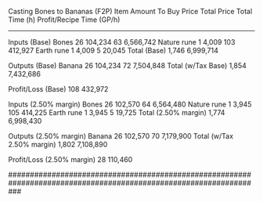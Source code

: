 Casting Bones to Bananas (F2P)
Item                          Amount    To Buy    Price    Total Price  Total Time (h)    Profit/Recipe Time (GP/h)
--------------------------  --------  --------  -------  -------------  ----------------  ---------------------------
Inputs (Base)
Bones                             26   104,234       63      6,566,742
Nature rune                        1     4,009      103        412,927
Earth rune                         1     4,009        5         20,045
Total (Base)                                      1,746      6,999,714

Outputs (Base)
Banana                            26   104,234       72      7,504,848
Total (w/Tax Base)                                1,854      7,432,686

Profit/Loss (Base)                                  108        432,972


Inputs (2.50% margin)
Bones                             26   102,570       64      6,564,480
Nature rune                        1     3,945      105        414,225
Earth rune                         1     3,945        5         19,725
Total (2.50% margin)                              1,774      6,998,430

Outputs (2.50% margin)
Banana                            26   102,570       70      7,179,900
Total (w/Tax 2.50% margin)                        1,802      7,108,890

Profit/Loss (2.50% margin)                           28        110,460

###################################################################################################################

